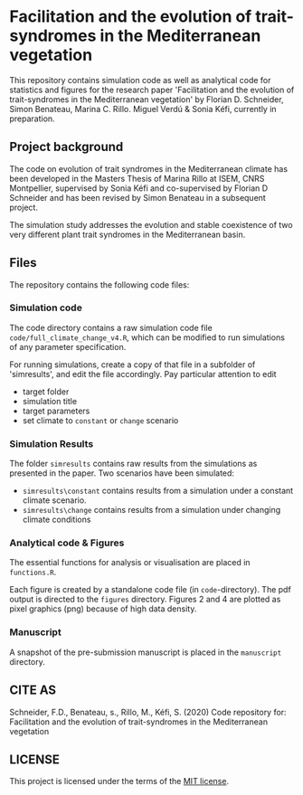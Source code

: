 # Facilitation and the evolution of trait-syndromes in the Mediterranean vegetation

This repository contains simulation code as well as analytical code for statistics and figures for the research paper 'Facilitation and the evolution of trait-syndromes in the Mediterranean vegetation' by Florian D. Schneider, Simon Benateau, Marina C. Rillo. Miguel Verdú & Sonia Kéfi, currently in preparation. 


## Project background

The code on evolution of trait syndromes in the Mediterranean climate has been developed in the Masters Thesis of Marina Rillo at ISEM, CNRS Montpellier, supervised by Sonia Kéfi and co-supervised by Florian D Schneider and has been revised by Simon Benateau in a subsequent project. 

The simulation study addresses the evolution and stable coexistence of two very different plant trait syndromes in the Mediterranean basin. 

## Files

The repository contains the following code files: 

### Simulation code

The code directory contains a raw simulation code file `code/full_climate_change_v4.R`, which can be modified to run simulations of any parameter specification. 

For running simulations, create a copy of that file in a subfolder of 'simresults', and edit the file accordingly. Pay particular attention to edit

- target folder
- simulation title
- target parameters
- set climate to `constant` or `change` scenario

### Simulation Results

The folder `simresults` contains raw results from the simulations as presented in the paper. Two scenarios have been simulated: 

- `simresults\constant` contains results from a simulation under a constant climate scenario.  
- `simresults\change` contains results from a simulation under changing climate conditions 

### Analytical code & Figures

The essential functions for analysis or visualisation are placed in `functions.R`. 

Each figure is created by a standalone code file (in `code`-directory). The pdf output is directed to the `figures` directory. Figures 2 and 4 are plotted as pixel graphics (png) because of high data density. 

### Manuscript

A snapshot of the pre-submission manuscript is placed in the `manuscript` directory. 

## CITE AS

Schneider, F.D., Benateau, s., Rillo, M., Kéfi, S. (2020) Code repository for: Facilitation and the evolution of trait-syndromes in the Mediterranean vegetation


## LICENSE

This project is licensed under the terms of the [MIT license](LICENSE.md).

